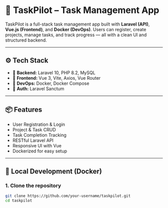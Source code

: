 # 🚀 TaskPilot – Task Management App

TaskPilot is a full-stack task management app built with **Laravel (API)**, **Vue.js (Frontend)**, and **Docker (DevOps)**. Users can register, create projects, manage tasks, and track progress — all with a clean UI and structured backend.

---

## ⚙️ Tech Stack

- 🧠 **Backend:** Laravel 10, PHP 8.2, MySQL
- 🎨 **Frontend:** Vue 3, Vite, Axios, Vue Router
- 🐳 **DevOps:** Docker, Docker Compose
- 🔐 **Auth:** Laravel Sanctum

---

## 📦 Features

- User Registration & Login
- Project & Task CRUD
- Task Completion Tracking
- RESTful Laravel API
- Responsive UI with Vue
- Dockerized for easy setup

---

## 🐳 Local Development (Docker)

### 1. Clone the repository

```bash
git clone https://github.com/your-username/taskpilot.git
cd taskpilot
